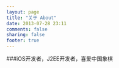 ```yaml
---
layout: page
title: "关于 About"
date: 2013-07-28 23:11
comments: false
sharing: false
footer: true
---
```


###iOS开发者，J2EE开发者，喜爱中国象棋